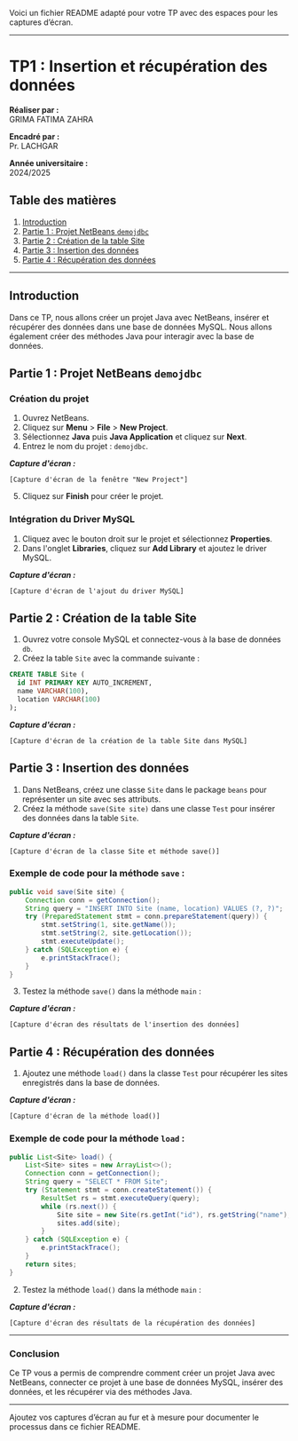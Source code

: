 Voici un fichier README adapté pour votre TP avec des espaces pour les captures d’écran.

---

# TP1 : Insertion et récupération des données

**Réaliser par :**  
GRIMA FATIMA ZAHRA

**Encadré par :**  
Pr. LACHGAR

**Année universitaire :**  
2024/2025

## Table des matières
1. [Introduction](#introduction)
2. [Partie 1 : Projet NetBeans `demojdbc`](#partie-1--projet-netbeans-demojdbc)
3. [Partie 2 : Création de la table Site](#partie-2--création-de-la-table-site)
4. [Partie 3 : Insertion des données](#partie-3--insertion-des-données)
5. [Partie 4 : Récupération des données](#partie-4--récupération-des-données)

---

## Introduction

Dans ce TP, nous allons créer un projet Java avec NetBeans, insérer et récupérer des données dans une base de données MySQL. Nous allons également créer des méthodes Java pour interagir avec la base de données.

## Partie 1 : Projet NetBeans `demojdbc`

### Création du projet
1. Ouvrez NetBeans.
2. Cliquez sur **Menu** > **File** > **New Project**.
3. Sélectionnez **Java** puis **Java Application** et cliquez sur **Next**.
4. Entrez le nom du projet : `demojdbc`.

_**Capture d'écran :**_
```
[Capture d'écran de la fenêtre "New Project"]
```

5. Cliquez sur **Finish** pour créer le projet.

### Intégration du Driver MySQL
1. Cliquez avec le bouton droit sur le projet et sélectionnez **Properties**.
2. Dans l'onglet **Libraries**, cliquez sur **Add Library** et ajoutez le driver MySQL.

_**Capture d'écran :**_
```
[Capture d'écran de l'ajout du driver MySQL]
```

## Partie 2 : Création de la table Site

1. Ouvrez votre console MySQL et connectez-vous à la base de données `db`.
2. Créez la table `Site` avec la commande suivante :

```sql
CREATE TABLE Site (
  id INT PRIMARY KEY AUTO_INCREMENT,
  name VARCHAR(100),
  location VARCHAR(100)
);
```

_**Capture d'écran :**_
```
[Capture d'écran de la création de la table Site dans MySQL]
```

## Partie 3 : Insertion des données

1. Dans NetBeans, créez une classe `Site` dans le package `beans` pour représenter un site avec ses attributs.
2. Créez la méthode `save(Site site)` dans une classe `Test` pour insérer des données dans la table `Site`.

_**Capture d'écran :**_
```
[Capture d'écran de la classe Site et méthode save()]
```

### Exemple de code pour la méthode `save` :

```java
public void save(Site site) {
    Connection conn = getConnection();
    String query = "INSERT INTO Site (name, location) VALUES (?, ?)";
    try (PreparedStatement stmt = conn.prepareStatement(query)) {
        stmt.setString(1, site.getName());
        stmt.setString(2, site.getLocation());
        stmt.executeUpdate();
    } catch (SQLException e) {
        e.printStackTrace();
    }
}
```

3. Testez la méthode `save()` dans la méthode `main` :

_**Capture d'écran :**_
```
[Capture d'écran des résultats de l'insertion des données]
```

## Partie 4 : Récupération des données

1. Ajoutez une méthode `load()` dans la classe `Test` pour récupérer les sites enregistrés dans la base de données.

_**Capture d'écran :**_
```
[Capture d'écran de la méthode load()]
```

### Exemple de code pour la méthode `load` :

```java
public List<Site> load() {
    List<Site> sites = new ArrayList<>();
    Connection conn = getConnection();
    String query = "SELECT * FROM Site";
    try (Statement stmt = conn.createStatement()) {
        ResultSet rs = stmt.executeQuery(query);
        while (rs.next()) {
            Site site = new Site(rs.getInt("id"), rs.getString("name"), rs.getString("location"));
            sites.add(site);
        }
    } catch (SQLException e) {
        e.printStackTrace();
    }
    return sites;
}
```

2. Testez la méthode `load()` dans la méthode `main` :

_**Capture d'écran :**_
```
[Capture d'écran des résultats de la récupération des données]
```

---

### Conclusion

Ce TP vous a permis de comprendre comment créer un projet Java avec NetBeans, connecter ce projet à une base de données MySQL, insérer des données, et les récupérer via des méthodes Java.

---

Ajoutez vos captures d’écran au fur et à mesure pour documenter le processus dans ce fichier README.

